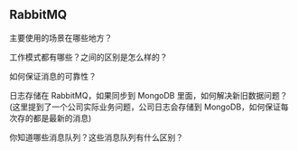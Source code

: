 ## RabbitMQ



主要使用的场景在哪些地方？

工作模式都有哪些？之间的区别是怎么样的？

如何保证消息的可靠性？

日志存储在 RabbitMQ，如果同步到 MongoDB 里面，如何解决新旧数据问题？(这里提到了一个公司实际业务问题，公司日志会存储到 MongoDB，如何保证每次存的都是最新的消息)

你知道哪些消息队列？这些消息队列有什么区别？